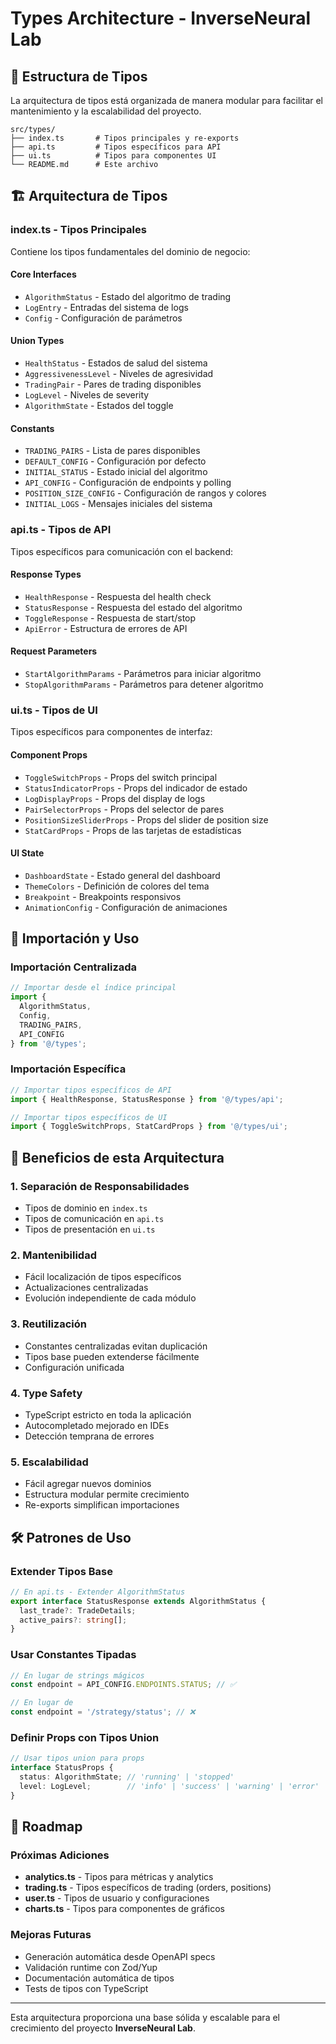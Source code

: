 # Types Architecture - InverseNeural Lab

## 📁 Estructura de Tipos

La arquitectura de tipos está organizada de manera modular para facilitar el mantenimiento y la escalabilidad del proyecto.

```
src/types/
├── index.ts       # Tipos principales y re-exports
├── api.ts         # Tipos específicos para API
├── ui.ts          # Tipos para componentes UI
└── README.md      # Este archivo
```

## 🏗️ Arquitectura de Tipos

### **index.ts** - Tipos Principales
Contiene los tipos fundamentales del dominio de negocio:

#### Core Interfaces
- `AlgorithmStatus` - Estado del algoritmo de trading
- `LogEntry` - Entradas del sistema de logs  
- `Config` - Configuración de parámetros

#### Union Types
- `HealthStatus` - Estados de salud del sistema
- `AggressivenessLevel` - Niveles de agresividad
- `TradingPair` - Pares de trading disponibles
- `LogLevel` - Niveles de severity
- `AlgorithmState` - Estados del toggle

#### Constants
- `TRADING_PAIRS` - Lista de pares disponibles
- `DEFAULT_CONFIG` - Configuración por defecto
- `INITIAL_STATUS` - Estado inicial del algoritmo
- `API_CONFIG` - Configuración de endpoints y polling
- `POSITION_SIZE_CONFIG` - Configuración de rangos y colores
- `INITIAL_LOGS` - Mensajes iniciales del sistema

### **api.ts** - Tipos de API
Tipos específicos para comunicación con el backend:

#### Response Types
- `HealthResponse` - Respuesta del health check
- `StatusResponse` - Respuesta del estado del algoritmo
- `ToggleResponse` - Respuesta de start/stop
- `ApiError` - Estructura de errores de API

#### Request Parameters
- `StartAlgorithmParams` - Parámetros para iniciar algoritmo
- `StopAlgorithmParams` - Parámetros para detener algoritmo

### **ui.ts** - Tipos de UI
Tipos específicos para componentes de interfaz:

#### Component Props
- `ToggleSwitchProps` - Props del switch principal
- `StatusIndicatorProps` - Props del indicador de estado
- `LogDisplayProps` - Props del display de logs
- `PairSelectorProps` - Props del selector de pares
- `PositionSizeSliderProps` - Props del slider de position size
- `StatCardProps` - Props de las tarjetas de estadísticas

#### UI State
- `DashboardState` - Estado general del dashboard
- `ThemeColors` - Definición de colores del tema
- `Breakpoint` - Breakpoints responsivos
- `AnimationConfig` - Configuración de animaciones

## 🔄 Importación y Uso

### Importación Centralizada
```typescript
// Importar desde el índice principal
import { 
  AlgorithmStatus, 
  Config, 
  TRADING_PAIRS,
  API_CONFIG 
} from '@/types';
```

### Importación Específica
```typescript
// Importar tipos específicos de API
import { HealthResponse, StatusResponse } from '@/types/api';

// Importar tipos específicos de UI
import { ToggleSwitchProps, StatCardProps } from '@/types/ui';
```

## 🎯 Beneficios de esta Arquitectura

### 1. **Separación de Responsabilidades**
- Tipos de dominio en `index.ts`
- Tipos de comunicación en `api.ts`  
- Tipos de presentación en `ui.ts`

### 2. **Mantenibilidad**
- Fácil localización de tipos específicos
- Actualizaciones centralizadas
- Evolución independiente de cada módulo

### 3. **Reutilización**
- Constantes centralizadas evitan duplicación
- Tipos base pueden extenderse fácilmente
- Configuración unificada

### 4. **Type Safety**
- TypeScript estricto en toda la aplicación
- Autocompletado mejorado en IDEs
- Detección temprana de errores

### 5. **Escalabilidad**
- Fácil agregar nuevos dominios
- Estructura modular permite crecimiento
- Re-exports simplifican importaciones

## 🛠️ Patrones de Uso

### Extender Tipos Base
```typescript
// En api.ts - Extender AlgorithmStatus
export interface StatusResponse extends AlgorithmStatus {
  last_trade?: TradeDetails;
  active_pairs?: string[];
}
```

### Usar Constantes Tipadas
```typescript
// En lugar de strings mágicos
const endpoint = API_CONFIG.ENDPOINTS.STATUS; // ✅

// En lugar de
const endpoint = '/strategy/status'; // ❌
```

### Definir Props con Tipos Union
```typescript
// Usar tipos union para props
interface StatusProps {
  status: AlgorithmState; // 'running' | 'stopped'
  level: LogLevel;        // 'info' | 'success' | 'warning' | 'error'
}
```

## 🔮 Roadmap

### Próximas Adiciones
- **analytics.ts** - Tipos para métricas y analytics
- **trading.ts** - Tipos específicos de trading (orders, positions)
- **user.ts** - Tipos de usuario y configuraciones
- **charts.ts** - Tipos para componentes de gráficos

### Mejoras Futuras
- Generación automática desde OpenAPI specs
- Validación runtime con Zod/Yup
- Documentación automática de tipos
- Tests de tipos con TypeScript

---

Esta arquitectura proporciona una base sólida y escalable para el crecimiento del proyecto **InverseNeural Lab**.

